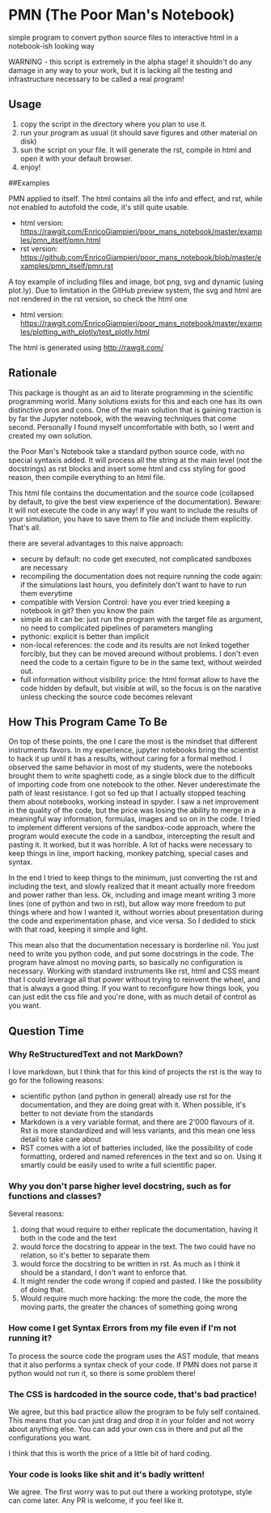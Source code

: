 # PMN (The Poor Man's Notebook)
simple program to convert python source files to interactive html in a notebook-ish looking way

WARNING - this script is extremely in the alpha stage! it shouldn't do any damage in any way to your work, but it is lacking all the testing and infrastructure necessary to be called a real program!

## Usage

1. copy the script in the directory where you plan to use it.
2. run your program as usual (it should save figures and other material on disk)
3. sun the script on your file. It will generate the rst, compile in html and open it with your default browser.
4. enjoy!

##Examples

PMN applied to itself. The html contains all the info and effect, and rst, while not enabled to autofold the code, it's still quite usable. 

* html version: https://rawgit.com/EnricoGiampieri/poor_mans_notebook/master/examples/pmn_itself/pmn.html
* rst version: https://github.com/EnricoGiampieri/poor_mans_notebook/blob/master/examples/pmn_itself/pmn.rst

A toy example of including files and image, bot png, svg and dynamic (using plot.ly).
Due to limitation in the GitHub preview system, the svg and html are not rendered in the rst version, so check the html one

* html version: https://rawgit.com/EnricoGiampieri/poor_mans_notebook/master/examples/plotting_with_plotly/test_plotly.html

The html is generated using http://rawgit.com/

## Rationale

This package is thought as an aid to literate programming in the scientific programming world.
Many solutions exists for this and each one has its own distinctive pros and cons.
One of the main solution that is gaining traction is by far the Jupyter notebook, with the weaving techniques that come second.
Personally I found myself uncomfortable with both, so I went and created my own solution.

the Poor Man's Notebook take a standard python source code, with no special syntaxis added.
It will process all the string at the main level (not the docstrings) as rst blocks and insert some html and css styling for good reason, then compile everything to an html file.

This html file contains the documentation and the source code (collapsed by default, to give the best view experience of the documentation).
Beware: It will not execute the code in any way!
If you want to include the results of your simulation, you have to save them to file and include them explicitly.
That's all.

there are several advantages to this naive approach:

* secure by default: no code get executed, not complicated sandboxes are necessary
* recompiling the documentation does not require running the code again: if the simulations last hours, you definitely don't want to have to run them everytime
* compatible with Version Control: have you ever tried keeping a notebook in git? then you know the pain
* simple as it can be: just run the program with the target file as argument, no need to complicated pipelines of parameters mangling
* pythonic: explicit is better than implicit
* non-local references: the code and its results are not linked together forcibly, but they can be moved areound without problems. I don't even need the code to a certain figure to be in the same text, without weirded out.
* full information without visibility price: the html format allow to have the code hidden by default, but visible at will, so the focus is on the narative unless checking the source code becomes relevant

## How This Program Came To Be

On top of these points, the one I care the most is the mindset that different instruments favors.
In my experience, jupyter notebooks bring the scientist to hack it up until it has a results, without caring for a formal method.
I observed the same behavior in most of my students, were the notebooks brought them to write spaghetti code, as a single block due to the difficult of importing code from one notebook to the other.
Never underestimate the path of least resistance.
I got so fed up that I actually stopped teaching them about notebooks, working instead in spyder.
I saw a net improvement in the quality of the code, but the price was losing the ability to merge in a meaningful way information, formulas, images and so on in the code.
I tried to implement different versions of the sandbox-code approach, where the program would execute the code in a sandbox, intercepting the result and pasting it.
It worked, but it was horrible.
A lot of hacks were necessary to keep things in line, import hacking, monkey patching, special cases and syntax.

In the end I tried to keep things to the minimum, just converting the rst and including the text, and slowly realized that it meant actually more freedom and power rather than less.
Ok, including and image meant writing 3 more lines (one of python and two in rst), but allow way more freedom to put things where and how I wanted it, without worries about presentation during the code and experimentation phase, and vice versa.
So I dedided to stick with that road, keeping it simple and light.

This mean also that the documentation necessary is borderline nil.
You just need to write you python code, and put some docstrings in the code.
The program have almost no moving parts, so basically no configuration is necessary.
Working with standard instruments like rst, html and CSS meant that I could leverage all that power without trying to reinvent the wheel, and that is always a good thing.
If you want to reconfigure how things look, you can just edit the css file and you're done, with as much detail of control as you want.

## Question Time

### Why ReStructuredText and not MarkDown?
I love markdown, but I think that for this kind of projects the rst is the way to go for the following reasons:

* scientific python (and python in general) already use rst for the documentation, and they are doing great with it. When possible, it's better to not deviate from the standards
* Markdown is a very variable format, and there are 2'000 flavours of it. Rst is more standardized and will less variants, and this mean one less detail to take care about
* RST comes with a lot of batteries included, like the possibility of code formatting, ordered and named references in the text and so on. Using it smartly could be easily used to write a full scientific paper.

### Why you don't parse higher level docstring, such as for functions and classes?
Several reasons:

1. doing that woud require to either replicate the documentation, having it both in the code and the text
2. would force the docstring to appear in the text. The two could have no relation, so it's better to separate them
3. would force the docstring to be written in rst. As much as I think it should be a standard, I don't want to enforce that.
4. It might render the code wrong if copied and pasted. I like the possibility of doing that.
5. Would require much more hacking: the more the code, the more the moving parts, the greater the chances of something going wrong

### How come I get Syntax Errors from my file even if I'm not running it?
To process the source code the program uses the AST module, that means that it also performs a syntax check of your code.
If PMN does not parse it python would not run it, so there is some problem there!

### The CSS is hardcoded in the source code, that's bad practice!
We agree, but this bad practice allow the program to be fuly self contained. This means that you can just drag and drop it in your folder and not worry about anything else. 
You can add your own css in there and put all the configurations you want.

I think that this is worth the price of a little bit of hard coding.

### Your code is looks like shit and it's badly written!
We agree.
The first worry was to put out there a working prototype, style can come later.
Any PR is welcome, if you feel like it.



